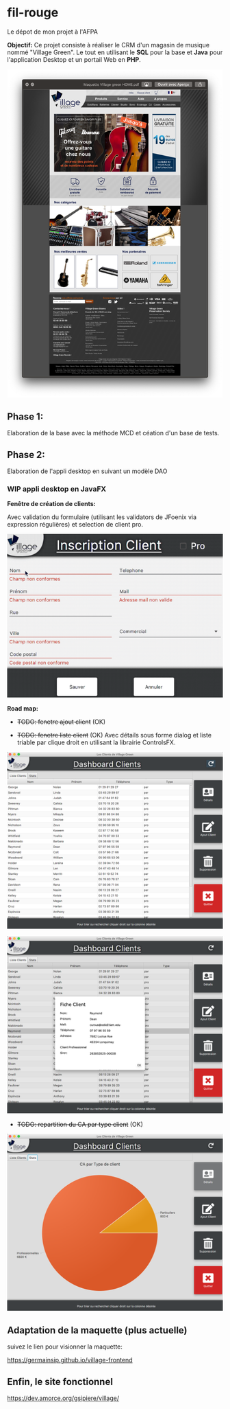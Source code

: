 # fil-rouge
Le dépot de mon projet à l'AFPA

__Objectif:__
Ce projet consiste à réaliser le CRM d'un magasin de musique nommé "Village Green".
Le tout en utilisant le __SQL__ pour la base et __Java__ pour l'application Desktop et un portail Web en __PHP__.


 <img src="Capture d’écran 2018-10-25 à 11.00.37.png" />

## Phase 1:
Elaboration de la base avec la méthode MCD et céation d'un base de tests.

## Phase 2:
Elaboration de l'appli desktop en suivant un modèle DAO
### WIP appli desktop en JavaFX
__Fenêtre de création de clients:__ 

Avec validation du formulaire (utilisant les validators de JFoenix via expression régulières) et selection de client pro. 

<img src="addClient.gif" />

__Road map:__

* ~~TODO: fenetre ajout client~~ (OK)

* ~~TODO: fenetre liste client~~ (OK)
Avec détails sous forme dialog et liste triable par clique droit en utilisant la librairie ControlsFX.

![board1](dashboard.png)  

![fiche](ficheClient.png)

* ~~TODO: repartition du CA par type client~~ (OK)

![board2](PieChart.png)

## Adaptation de la maquette (plus actuelle)

suivez le lien pour visionner la maquette:

https://germainsip.github.io/village-frontend

## Enfin, le site fonctionnel

https://dev.amorce.org/gsipiere/village/
